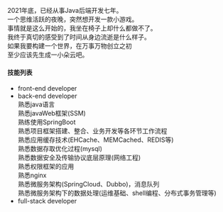 2021年底，已经从事Java后端开发七年。  
一个思维活跃的夜晚，突然想开发一款小游戏。  
事情就是这么开始的，我坐在椅子上却什么都做不了。  
我终于真切的感受到了时间从身边流逝是什么样子。  
如果我要构建一个世界，在万事万物创立之初  
至少应该先生成一小朵云吧。  
#### 技能列表
- front-end developer
- back-end developer  
  熟悉java语言  
  熟悉javaWeb框架(SSM)  
  熟练使用SpringBoot  
  熟悉项目框架搭建、整合、业务开发等各环节工作流程  
  熟悉应用缓存技术(EHCache、MEMCached、REDIS等)  
  熟悉数据存取优化过程(mysql)  
  熟悉数据安全及传输协议底层原理(网络工程)  
  熟悉权限框架的应用  
  熟悉nginx  
  熟悉微服务架构(SpringCloud、Dubbo)，消息队列  
  熟悉微服务架构下的数据处理(运维基础、shell编程、分布式事务管理等)  
- full-stack developer


